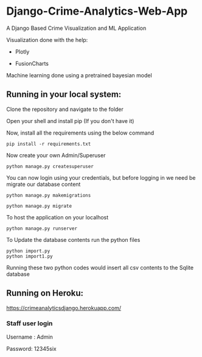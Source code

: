 # Django-Crime-Analytics-Web-App
A Django Based Crime Visualization and ML Application 

Visualization done with the help:

- Plotly

- FusionCharts

Machine learning done using a pretrained bayesian model


## Running in your local system:

Clone the repository and navigate to the folder

Open your shell and install pip (If you don't have it)

Now, install all the requirements using the below command

```
pip install -r requirements.txt
```

Now create your own Admin/Superuser

```
python manage.py createsuperuser
```

You can now login using your credentials, but before logging in we need be migrate our database content

```
python manage.py makemigrations

python manage.py migrate
```
To host the application on your localhost

```
python manage.py runserver
```

To Update the database contents run the python files
``` 
python import.py 
python import1.py
```  

Running these two python codes would insert all csv contents to the Sqlite database


## Running on Heroku:

https://crimeanalyticsdjango.herokuapp.com/

### Staff user login

Username : Admin

Password: 12345six



